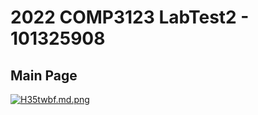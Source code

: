# 2022 COMP3123 LabTest2 - 101325908
## Main Page
[![H35twbf.md.png](https://iili.io/H35twbf.md.png)](https://freeimage.host/i/H35twbf)
